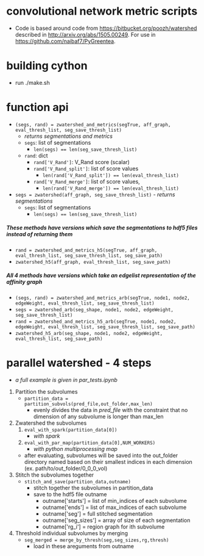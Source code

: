# convolutional network metric scripts
- Code is based around code from https://bitbucket.org/poozh/watershed described in http://arxiv.org/abs/1505.00249.  For use in https://github.com/naibaf7/PyGreentea. 

# building cython
- run ./make.sh

# function api
- `(segs, rand) = zwatershed_and_metrics(segTrue, aff_graph, eval_thresh_list, seg_save_thresh_list)`
	- *returns segmentations and metrics*
	- `segs`: list of segmentations
		- `len(segs) == len(seg_save_thresh_list)`
	- `rand`: dict
		- `rand['V_Rand']`:  V_Rand score (scalar)
		- `rand['V_Rand_split']`: list of score values
			- `len(rand['V_Rand_split']) == len(eval_thresh_list)`
		- `rand['V_Rand_merge']`: list of score values, 
			- `len(rand['V_Rand_merge']) == len(eval_thresh_list)`
- `segs = zwatershed(aff_graph, seg_save_thresh_list)` 
		- *returns segmentations*
	- `segs`: list of segmentations
		- `len(segs) == len(seg_save_thresh_list)`

##### These methods have versions which save the segmentations to hdf5 files instead of returning them

- `rand = zwatershed_and_metrics_h5(segTrue, aff_graph, eval_thresh_list, seg_save_thresh_list, seg_save_path)`
- `zwatershed_h5(aff_graph, eval_thresh_list, seg_save_path)`

##### All 4 methods have versions which take an edgelist representation of the affinity graph

- `(segs, rand) = zwatershed_and_metrics_arb(segTrue, node1, node2, edgeWeight, eval_thresh_list, seg_save_thresh_list)`
- `segs = zwatershed_arb(seg_shape, node1, node2, edgeWeight, seg_save_thresh_list)`
- `rand = zwatershed_and_metrics_h5_arb(segTrue, node1, node2, edgeWeight, eval_thresh_list, seg_save_thresh_list, seg_save_path)`
- `zwatershed_h5_arb(seg_shape, node1, node2, edgeWeight, eval_thresh_list, seg_save_path)`

# parallel watershed - 4 steps
- *a full example is given in par_tests.ipynb*

1. Partition the subvolumes
	- `partition_data = partition_subvols(pred_file,out_folder,max_len)`
		- evenly divides the data in *pred_file* with the constraint that no dimension of any subvolume is longer than max_len
2. Zwatershed the subvolumes
	1. `eval_with_spark(partition_data[0])`
		- *with spark*
	2. `eval_with_par_map(partition_data[0],NUM_WORKERS)`
		- *with python multiprocessing map*
	- after evaluating, subvolumes will be saved into the out\_folder directory named based on their smallest indices in each dimension (ex. path/to/out\_folder/0\_0\_0\_vol)
3. Stitch the subvolumes together
	- `stitch_and_save(partition_data,outname)`
		- stitch together the subvolumes in partition_data
		- save to the hdf5 file outname
			- outname['starts'] = list of min_indices of each subvolume
			- outname['ends'] = list of max_indices of each subvolume
			- outname['seg'] = full stitched segmentation
			- outname['seg_sizes'] = array of size of each segmentation
			- outname['rg_i'] = region graph for ith subvolume
4. Threshold individual subvolumes by merging
	- `seg_merged = merge_by_thresh(seg,seg_sizes,rg,thresh)`
		- load in these areguments from outname



